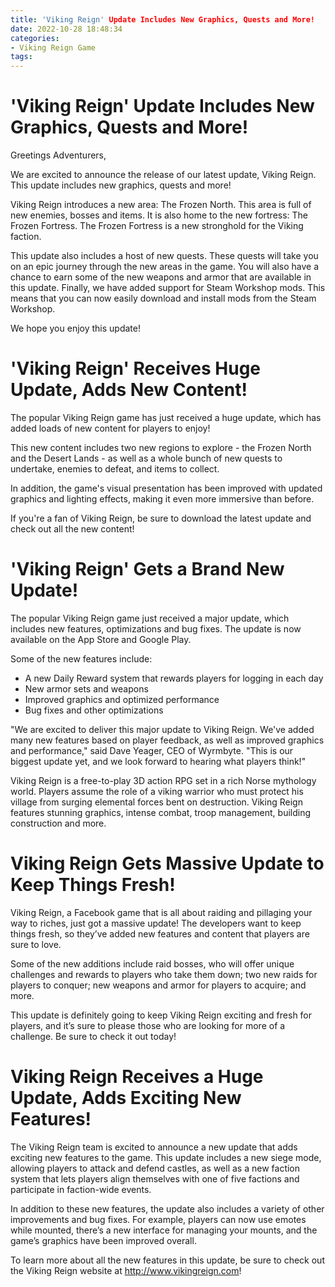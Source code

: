 ```yaml
---
title: 'Viking Reign' Update Includes New Graphics, Quests and More!
date: 2022-10-28 18:48:34
categories:
- Viking Reign Game
tags:
---
```



#  'Viking Reign' Update Includes New Graphics, Quests and More!

Greetings Adventurers,

We are excited to announce the release of our latest update, Viking Reign. This update includes new graphics, quests and more!

Viking Reign introduces a new area: The Frozen North. This area is full of new enemies, bosses and items. It is also home to the new fortress: The Frozen Fortress. The Frozen Fortress is a new stronghold for the Viking faction.

This update also includes a host of new quests. These quests will take you on an epic journey through the new areas in the game. You will also have a chance to earn some of the new weapons and armor that are available in this update. Finally, we have added support for Steam Workshop mods. This means that you can now easily download and install mods from the Steam Workshop.

We hope you enjoy this update!

#  'Viking Reign' Receives Huge Update, Adds New Content!

The popular Viking Reign game has just received a huge update, which has added loads of new content for players to enjoy!

This new content includes two new regions to explore - the Frozen North and the Desert Lands - as well as a whole bunch of new quests to undertake, enemies to defeat, and items to collect.

In addition, the game's visual presentation has been improved with updated graphics and lighting effects, making it even more immersive than before.

If you're a fan of Viking Reign, be sure to download the latest update and check out all the new content!

#  'Viking Reign' Gets a Brand New Update!

The popular Viking Reign game just received a major update, which includes new features, optimizations and bug fixes. The update is now available on the App Store and Google Play.

Some of the new features include:

- A new Daily Reward system that rewards players for logging in each day
- New armor sets and weapons
- Improved graphics and optimized performance
- Bug fixes and other optimizations

"We are excited to deliver this major update to Viking Reign. We've added many new features based on player feedback, as well as improved graphics and performance," said Dave Yeager, CEO of Wyrmbyte. "This is our biggest update yet, and we look forward to hearing what players think!"

Viking Reign is a free-to-play 3D action RPG set in a rich Norse mythology world. Players assume the role of a viking warrior who must protect his village from surging elemental forces bent on destruction. Viking Reign features stunning graphics, intense combat, troop management, building construction and more.

#  Viking Reign Gets Massive Update to Keep Things Fresh!

Viking Reign, a Facebook game that is all about raiding and pillaging your way to riches, just got a massive update! The developers want to keep things fresh, so they’ve added new features and content that players are sure to love.

Some of the new additions include raid bosses, who will offer unique challenges and rewards to players who take them down; two new raids for players to conquer; new weapons and armor for players to acquire; and more.

This update is definitely going to keep Viking Reign exciting and fresh for players, and it’s sure to please those who are looking for more of a challenge. Be sure to check it out today!

#  Viking Reign Receives a Huge Update, Adds Exciting New Features!

The Viking Reign team is excited to announce a new update that adds exciting new features to the game. This update includes a new siege mode, allowing players to attack and defend castles, as well as a new faction system that lets players align themselves with one of five factions and participate in faction-wide events.

In addition to these new features, the update also includes a variety of other improvements and bug fixes. For example, players can now use emotes while mounted, there’s a new interface for managing your mounts, and the game’s graphics have been improved overall.

To learn more about all the new features in this update, be sure to check out the Viking Reign website at http://www.vikingreign.com!